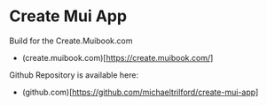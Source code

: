 # Create Mui App

Build for the Create.Muibook.com

- (create.muibook.com)[https://create.muibook.com/]

Github Repository is available here:

- (github.com)[https://github.com/michaeltrilford/create-mui-app]
